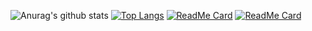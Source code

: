![Anurag's github stats](https://github-readme-stats.vercel.app/api?username=HugoLckr&show_icons=true&theme=midnight-purple)
[![Top Langs](https://github-readme-stats.vercel.app/api/top-langs/?username=HugoLckr&langs_count=10&layout=compact)](https://github.com/anuraghazra/github-readme-stats)
[![ReadMe Card](https://github-readme-stats.vercel.app/api/pin/?username=Hacking-Web3&repo=poster-with-purpose)](https://github.com/Hacking-Web3/poster-with-purpose)
[![ReadMe Card](https://github-readme-stats.vercel.app/api/pin/?username=HugoLckr&repo=Bazel_Python_Docker)](https://github.com/HugoLckr/Bazel_Python_Docker)

